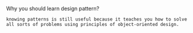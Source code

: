 Why you should learn design pattern?
```
knowing patterns is still useful because it teaches you how to solve all sorts of problems using principles of object-oriented design.
```

